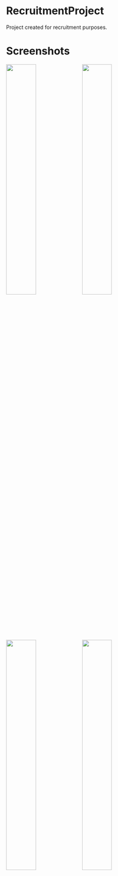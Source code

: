 # RecruitmentProject

Project created for recruitment purposes.

# Screenshots
<img src="https://s6.postimg.org/bf0ph49ch/2017_03_03_22_23_45.png" width="40%" height="40%" />
<img src="https://s6.postimg.org/mbwz8rpsh/2017_03_03_22_21_40.png" width="40%" height="40%" />
<img src="https://s6.postimg.org/motfc2edt/2017_03_03_22_21_51.png" width="40%" height="40%" />
<img src="https://s6.postimg.org/ao7zbc6z5/2017_03_03_22_22_10.png" width="40%" height="40%" />
